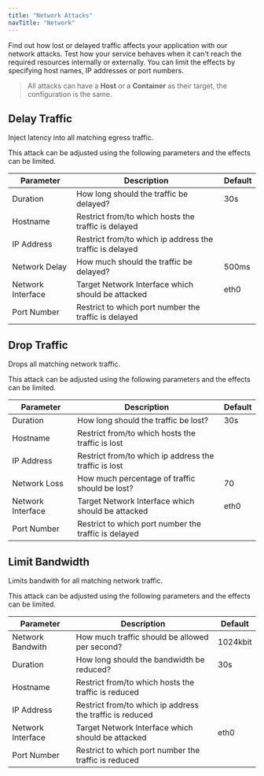 ```yaml
---
title: "Network Attacks"
navTitle: "Network"
---
```

Find out how lost or delayed traffic affects your application with our network attacks. Test how your service behaves when it can't reach the required resources internally or externally. You can limit the effects by specifying host names, IP addresses or port numbers.

> All attacks can have a **Host** or a **Container** as their target, the configuration is the same.


## Delay Traffic
Inject latency into all matching egress traffic.

This attack can be adjusted using the following parameters and the effects can be limited.

| Parameter   |      Description      | Default |
|----------|-------------|-------------|
| Duration |  How long should the traffic be delayed? | 30s |
| Hostname |    Restrict from/to which hosts the traffic is delayed   | |
| IP Address | Restrict from/to which ip address the traffic is delayed | |
| Network Delay | How much should the traffic be delayed? | 500ms |
| Network Interface | Target Network Interface which should be attacked | eth0 |
| Port Number | Restrict to which port number the traffic is delayed | |

## Drop Traffic
Drops all matching network traffic.

This attack can be adjusted using the following parameters and the effects can be limited.

| Parameter   |      Description      | Default |
|----------|-------------|-------------|
| Duration |  How long should the traffic be lost? | 30s |
| Hostname |    Restrict from/to which hosts the traffic is lost   | |
| IP Address | Restrict from/to which ip address the traffic is lost | |
| Network Loss | How much percentage of traffic should be lost? | 70 |
| Network Interface | Target Network Interface which should be attacked | eth0 |
| Port Number | Restrict to which port number the traffic is delayed | |

## Limit Bandwidth
Limits bandwith for all matching network traffic.

This attack can be adjusted using the following parameters and the effects can be limited.

| Parameter   |      Description      | Default |
|----------|-------------|-------------|
| Network Bandwith |  How much traffic should be allowed per second? | 1024kbit |
| Duration |    How long should the bandwidth be reduced?   | 30s |
| Hostname |    Restrict from/to which hosts the traffic is reduced   | |
| IP Address | Restrict from/to which ip address the traffic is reduced | |
| Network Interface | Target Network Interface which should be attacked | eth0 |
| Port Number | Restrict to which port number the traffic is reduced | |

